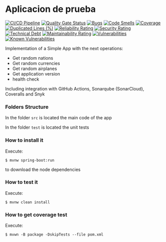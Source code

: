 # Aplicacion de prueba

[![CI/CD Pipeline](https://github.com/alexvadelgado/labcicd/actions/workflows/build.yml/badge.svg?branch=main)](https://github.com/alexvadelgado/labcicd/actions/workflows/build.yml)
[![Quality Gate Status](https://sonarcloud.io/api/project_badges/measure?project=alexvadelgado_labcicd&metric=alert_status)](https://sonarcloud.io/summary/new_code?id=alexvadelgado_labcicd)
[![Bugs](https://sonarcloud.io/api/project_badges/measure?project=alexvadelgado_labcicd&metric=bugs)](https://sonarcloud.io/summary/new_code?id=alexvadelgado_labcicd)
[![Code Smells](https://sonarcloud.io/api/project_badges/measure?project=alexvadelgado_labcicd&metric=code_smells)](https://sonarcloud.io/summary/new_code?id=alexvadelgado_labcicd)
[![Coverage](https://sonarcloud.io/api/project_badges/measure?project=alexvadelgado_labcicd&metric=coverage)](https://sonarcloud.io/summary/new_code?id=alexvadelgado_labcicd)
[![Duplicated Lines (%)](https://sonarcloud.io/api/project_badges/measure?project=alexvadelgado_labcicd&metric=duplicated_lines_density)](https://sonarcloud.io/summary/new_code?id=alexvadelgado_labcicd)
[![Reliability Rating](https://sonarcloud.io/api/project_badges/measure?project=alexvadelgado_labcicd&metric=reliability_rating)](https://sonarcloud.io/summary/new_code?id=alexvadelgado_labcicd)
[![Security Rating](https://sonarcloud.io/api/project_badges/measure?project=alexvadelgado_labcicd&metric=security_rating)](https://sonarcloud.io/summary/new_code?id=alexvadelgado_labcicd)
[![Technical Debt](https://sonarcloud.io/api/project_badges/measure?project=alexvadelgado_labcicd&metric=sqale_index)](https://sonarcloud.io/summary/new_code?id=alexvadelgado_labcicd)
[![Maintainability Rating](https://sonarcloud.io/api/project_badges/measure?project=alexvadelgado_labcicd&metric=sqale_rating)](https://sonarcloud.io/summary/new_code?id=alexvadelgado_labcicd)
[![Vulnerabilities](https://sonarcloud.io/api/project_badges/measure?project=alexvadelgado_labcicd&metric=vulnerabilities)](https://sonarcloud.io/summary/new_code?id=alexvadelgado_labcicd)
[![Known Vulnerabilities](https://snyk.io/test/github/{Emma-Ok}/{labcicd}/badge.svg)](https://snyk.io/test/github/{Emma-Ok}/{labcicd})




Implementation of a Simple App with the next operations:

* Get random nations
* Get random currencies
* Get random airplanes
* Get application version
* health check

Including integration with GitHub Actions, Sonarqube (SonarCloud), Coveralls and Snyk

### Folders Structure

In the folder `src` is located the main code of the app

In the folder `test` is located the unit tests

### How to install it

Execute:

```shell
$ mvnw spring-boot:run
```
to download the node dependencies

### How to test it

Execute:

```shell
$ mvnw clean install
```

### How to get coverage test

Execute:

```shell
$ mvwn -B package -DskipTests --file pom.xml
```

